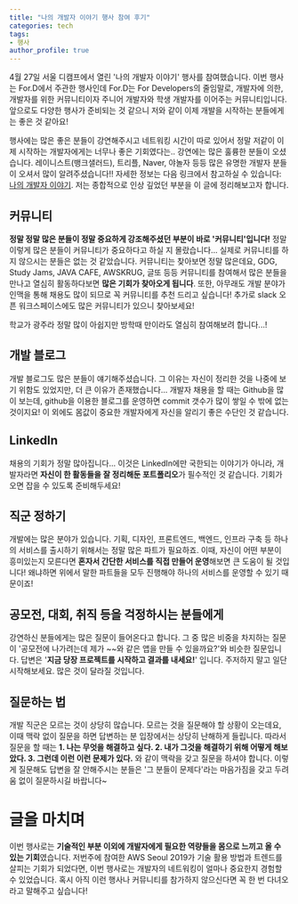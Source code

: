 ```yaml
---
title: "나의 개발자 이야기 행사 참여 후기"
categories: tech
tags:
- 행사
author_profile: true
---
```


4월 27일 서울 디캠프에서 열린 '나의 개발자 이야기' 행사를 참여했습니다. 이번 행사는 For.D에서 주관한 행사인데 For.D는 For Developers의 줄임말로, 개발자에 의한, 개발자를 위한 커뮤니티이자 주니어 개발자와 학생 개발자를 이어주는 커뮤니티입니다. 앞으로도 다양한 행사가 준비되는 것 같으니 저와 같이 이제 개발을 시작하는 분들에게는 좋은 것 같아요!


행사에는 많은 좋은 분들이 강연해주시고 네트워킹 시간이 따로 있어서 정말 저같이 이제 시작하는 개발자에게는 너무나 좋은 기회였다는.. 강연에는 많은 훌륭한 분들이 오셨습니다. 레이니스트(뱅크샐러드), 트리플, Naver, 야놀자 등등 많은 유명한 개발자 분들이 오셔서 많이 알려주셨습니다!! 자세한 정보는 다음 링크에서 참고하실 수 있습니다: [나의 개발자 이야기](https://festa.io/events/259). 저는 종합적으로 인상 깊었던 부분을 이 글에 정리해보고자 합니다.


## 커뮤니티

**정말 정말 많은 분들이 정말 중요하게 강조해주셨던 부분이 바로 '커뮤니티'입니다!** 정말 이렇게 많은 분들이 커뮤니티가 중요하다고 하실 지 몰랐습니다... 실제로 커뮤니티를 하지 않으시는 분들은 없는 것 같았습니다. 커뮤니티는 찾아보면 정말 많은데요, GDG, Study Jams, JAVA CAFE, AWSKRUG, 글또 등등 커뮤니티를 참여해서 많은 분들을 만나고 열심히 활동하다보면 **많은 기회가 찾아오게 됩니다**. 또한, 아무래도 개발 분야가 인맥을 통해 채용도 많이 되므로 꼭 커뮤니티를 추천 드리고 싶습니다! 추가로 slack 오픈 워크스페이스에도 많은 커뮤니티가 있으니 찾아보세요!

학교가 광주라 정말 많이 아쉽지만 방학때 만이라도 열심히 참여해보려 합니다...!


## 개발 블로그

개발 블로그도 많은 분들이 얘기해주셨습니다. 그 이유는 자신이 정리한 것을 나중에 보기 위함도 있었지만, 더 큰 이유가 존재했습니다... 개발자 채용을 할 때는 Github을 많이 보는데, github을 이용한 블로그를 운영하면 commit 갯수가 많이 쌓일 수 밖에 없는 것이지요! 이 외에도 몸값이 중요한 개발자에게 자신을 알리기 좋은 수단인 것 같습니다.


## LinkedIn

채용의 기회가 정말 많아집니다... 이것은 LinkedIn에만 국한되는 이야기가 아니라, 개발자라면 **자신이 한 활동들을 잘 정리해둔 포트폴리오**가 필수적인 것 같습니다. 기회가 오면 잡을 수 있도록 준비해두세요!


## 직군 정하기

개발에는 많은 분야가 있습니다. 기획, 디자인, 프론트엔드, 백엔드, 인프라 구축 등 하나의 서비스를 출시하기 위해서는 정말 많은 파트가 필요하죠. 이때, 자신이 어떤 부분이 흥미있는지 모른다면 **혼자서 간단한 서비스를 직접 만들어 운영**해보면 큰 도움이 될 것입니다! 왜냐하면 위에서 말한 파트들을 모두 진행해야 하나의 서비스를 운영할 수 있기 때문이죠!


## 공모전, 대회, 취직 등을 걱정하시는 분들에게

강연하신 분들에게는 많은 질문이 들어온다고 합니다. 그 중 많은 비중을 차지하는 질문이 '공모전에 나가려는데 제가 ~~와 같은 앱을 만들 수 있을까요?'와 비슷한 질문입니다. 답변은 '**지금 당장 프로젝트를 시작하고 결과를 내세요!**' 입니다. 주저하지 말고 일단 시작해보세요. 많은 것이 달라질 것입니다.


## 질문하는 법

개발 직군은 모르는 것이 상당히 많습니다. 모르는 것을 질문해야 할 상황이 오는데요, 이때 맥락 없이 질문을 하면 답변하는 분 입장에서는 상당히 난해하게 들립니다. 따라서 질문을 할 때는 **1. 나는 무엇을 해결하고 싶다. 2. 내가 그것을 해결하기 위해 어떻게 해보았다. 3. 그런데 이런 이런 문제가 있다.** 와 같이 맥락을 갖고 질문을 하셔야 합니다. 이렇게 질문해도 답변을 잘 안해주시는 분들은 '그 분들이 문제다'라는 마음가짐을 갖고 두려움 없이 질문하시길 바랍니다~


# 글을 마치며

이번 행사로는 **기술적인 부분 이외에 개발자에게 필요한 역량들을 몸으로 느끼고 올 수 있는 기회**였습니다. 저번주에 참여한 AWS Seoul 2019가 기술 활용 방법과 트렌드를 살피는 기회가 되었다면, 이번 행사로는 개발자의 네트워킹이 얼마나 중요한지 경험할 수 있었습니다. 혹시 아직 이런 행사나 커뮤니티를 참가하지 않으신다면 꼭 한 번 다녀오라고 말해주고 싶습니다!

